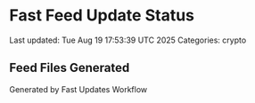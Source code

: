 # Fast Feed Update Status
Last updated: Tue Aug 19 17:53:39 UTC 2025
Categories: crypto

## Feed Files Generated

Generated by Fast Updates Workflow
